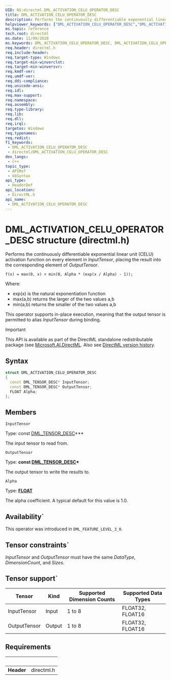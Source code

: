 ```yaml
---
UID: NS:directml.DML_ACTIVATION_CELU_OPERATOR_DESC
title: DML_ACTIVATION_CELU_OPERATOR_DESC
description: Performs the continuously differentiable exponential linear unit (CELU) activation function on every element in *InputTensor*, placing the result into the corresponding element of *OutputTensor*.
helpviewer_keywords: ["DML_ACTIVATION_CELU_OPERATOR_DESC","DML_ACTIVATION_CELU_OPERATOR_DESC structure","direct3d12.dml_convolution_integer_operator_desc","directml/DML_ACTIVATION_CELU_OPERATOR_DESC"]
ms.topic: reference
tech.root: directml
ms.date: 11/09/2020
ms.keywords: DML_ACTIVATION_CELU_OPERATOR_DESC, DML_ACTIVATION_CELU_OPERATOR_DESC structure, direct3d12.dml_convolution_integer_operator_desc, directml/DML_ACTIVATION_CELU_OPERATOR_DESC
req.header: directml.h
req.include-header: 
req.target-type: Windows
req.target-min-winverclnt: 
req.target-min-winversvr: 
req.kmdf-ver: 
req.umdf-ver: 
req.ddi-compliance: 
req.unicode-ansi: 
req.idl: 
req.max-support: 
req.namespace: 
req.assembly: 
req.type-library: 
req.lib: 
req.dll: 
req.irql: 
targetos: Windows
req.typenames: 
req.redist: 
f1_keywords:
 - DML_ACTIVATION_CELU_OPERATOR_DESC
 - directml/DML_ACTIVATION_CELU_OPERATOR_DESC
dev_langs:
 - c++
topic_type:
 - APIRef
 - kbSyntax
api_type:
 - HeaderDef
api_location:
 - DirectML.h
api_name:
 - DML_ACTIVATION_CELU_OPERATOR_DESC
---
```


# DML_ACTIVATION_CELU_OPERATOR_DESC structure (directml.h)

Performs the continuously differentiable exponential linear unit (CELU) activation function on every element in *InputTensor*, placing the result into the corresponding element of *OutputTensor*.

```
f(x) = max(0, x) + min(0, Alpha * (exp(x / Alpha) - 1));
```

Where:
* exp(x) is the natural exponentiation function
* max(a,b) returns the larger of the two values a,b
* min(a,b) returns the smaller of the two values a,b

This operator supports in-place execution, meaning that the output tensor is permitted to alias *InputTensor* during binding.

> [!IMPORTANT]
> This API is available as part of the DirectML standalone redistributable package (see [Microsoft.AI.DirectML](https://www.nuget.org/packages/Microsoft.AI.DirectML/). Also see [DirectML version history](/windows/win32/direct3d12/dml-version-history).

## Syntax
```cpp
struct DML_ACTIVATION_CELU_OPERATOR_DESC
{
  const DML_TENSOR_DESC* InputTensor;
  const DML_TENSOR_DESC* OutputTensor;
  FLOAT Alpha;
};
```

## Members

`InputTensor`

Type: const [DML_TENSOR_DESC](/windows/win32/api/directml/ns-directml-dml_tensor_desc)\***

The input tensor to read from.

`OutputTensor`

Type: **const [DML_TENSOR_DESC](/windows/win32/api/directml/ns-directml-dml_tensor_desc)\***

The output tensor to write the results to.

`Alpha`

Type: <b><a href="/windows/desktop/WinProg/windows-data-types">FLOAT</a></b>

The alpha coefficient. A typical default for this value is 1.0.

## Availability`
This operator was introduced in `DML_FEATURE_LEVEL_3_0`.

## Tensor constraints`
*InputTensor* and *OutputTensor* must have the same *DataType*, *DimensionCount*, and *Sizes*.

## Tensor support`
| Tensor | Kind | Supported Dimension Counts | Supported Data Types |
| ------ | ---- | -------------------------- | -------------------- |
| InputTensor | Input | 1 to 8 | FLOAT32, FLOAT16 |
| OutputTensor | Output | 1 to 8 | FLOAT32, FLOAT16 |


## Requirements
| &nbsp; | &nbsp; |
| ---- |:---- |
| **Header** | directml.h |